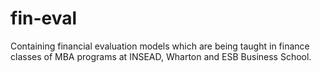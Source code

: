 # fin-eval
Containing financial evaluation models which are being taught in finance classes of MBA programs at INSEAD, Wharton and ESB Business School.
